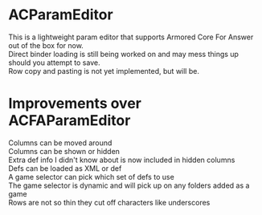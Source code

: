 # ACParamEditor
This is a lightweight param editor that supports Armored Core For Answer out of the box for now.  
Direct binder loading is still being worked on and may mess things up should you attempt to save.  
Row copy and pasting is not yet implemented, but will be.  

# Improvements over ACFAParamEditor
Columns can be moved around  
Columns can be shown or hidden  
Extra def info I didn't know about is now included in hidden columns  
Defs can be loaded as XML or def  
A game selector can pick which set of defs to use  
The game selector is dynamic and will pick up on any folders added as a game  
Rows are not so thin they cut off characters like underscores